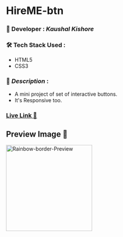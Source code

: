 # HireME-btn

### :santa: Developer : _Kaushal Kishore_
### :hammer_and_wrench: Tech Stack Used : 
* HTML5
* CSS3
### :memo: *Description* : 
* A mini project of set of interactive buttons.
* It's Responsive too.
### **<a href="https://kaushalsonic.github.io/HireME-btn/" target="_blank">Live Link :rocket:</a>**

## Preview Image 👀
<img width="236" alt="Rainbow-border-Preview" src="https://github.com/KaushalSonic/HireME-btn/assets/88739514/2aaa5da5-7a3b-4b8e-88e9-32922698df27">
